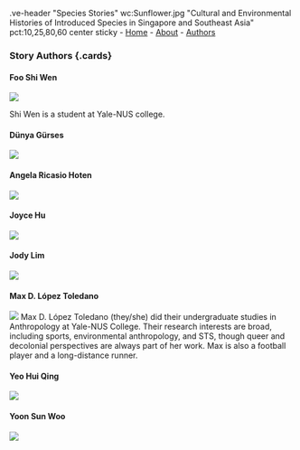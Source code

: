 .ve-header "Species Stories" wc:Sunflower.jpg "Cultural and Environmental Histories of Introduced Species in Singapore and Southeast Asia" pct:10,25,80,60 center sticky
    - [Home](/)
    - [About](/about)
    - [Authors](/authors)
       
### Story Authors {.cards}

####  Foo Shi Wen

![](https://upload.wikimedia.org/wikipedia/commons/1/1a/Berthe_Hoola_van_Nooten48.jpg)

Shi Wen is a student at Yale-NUS college.

####  Dünya Gürses

![](https://upload.wikimedia.org/wikipedia/commons/1/1a/Berthe_Hoola_van_Nooten48.jpg)

####  Angela Ricasio Hoten

![](https://upload.wikimedia.org/wikipedia/commons/1/1a/Berthe_Hoola_van_Nooten48.jpg)

####  Joyce Hu

![](https://upload.wikimedia.org/wikipedia/commons/1/1a/Berthe_Hoola_van_Nooten48.jpg)

####  Jody Lim

![](https://upload.wikimedia.org/wikipedia/commons/1/1a/Berthe_Hoola_van_Nooten48.jpg)

####  Max D. López Toledano

![](https://upload.wikimedia.org/wikipedia/commons/1/1a/Berthe_Hoola_van_Nooten48.jpg)
Max D. López Toledano (they/she) did their undergraduate studies in Anthropology at Yale-NUS College. Their research interests are broad, including sports, environmental anthropology, and STS, though queer and decolonial perspectives are always part of her work. Max is also a football player and a long-distance runner.

####  Yeo Hui Qing

![](https://upload.wikimedia.org/wikipedia/commons/1/1a/Berthe_Hoola_van_Nooten48.jpg)

####  Yoon Sun Woo

![](https://upload.wikimedia.org/wikipedia/commons/1/1a/Berthe_Hoola_van_Nooten48.jpg)



